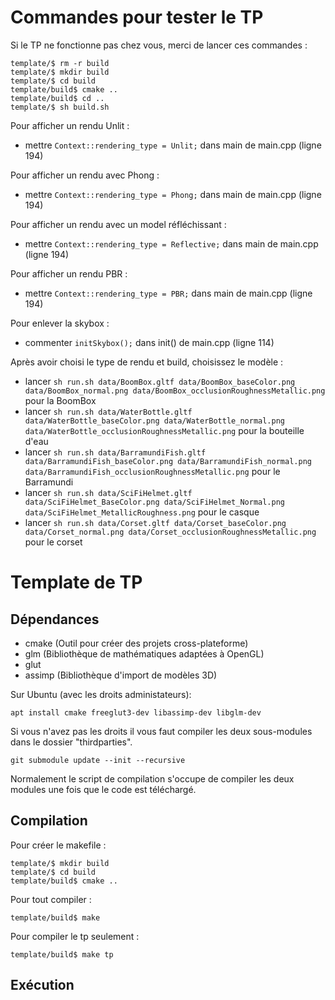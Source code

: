 # Commandes pour tester le TP

Si le TP ne fonctionne pas chez vous, merci de lancer ces commandes :

```
template/$ rm -r build
template/$ mkdir build
template/$ cd build
template/build$ cmake ..
template/build$ cd ..
template/$ sh build.sh
```

Pour afficher un rendu Unlit :

- mettre ```Context::rendering_type = Unlit;``` dans main de main.cpp (ligne 194)

Pour afficher un rendu avec Phong :

- mettre ```Context::rendering_type = Phong;``` dans main de main.cpp (ligne 194)

Pour afficher un rendu avec un model réfléchissant :

- mettre ```Context::rendering_type = Reflective;``` dans main de main.cpp (ligne 194)

Pour afficher un rendu PBR :

- mettre ```Context::rendering_type = PBR;``` dans main de main.cpp (ligne 194)

Pour enlever la skybox :

- commenter ```initSkybox();``` dans init() de main.cpp (ligne 114)

Après avoir choisi le type de rendu et build, choisissez le modèle :

- lancer ```sh run.sh data/BoomBox.gltf data/BoomBox_baseColor.png data/BoomBox_normal.png data/BoomBox_occlusionRoughnessMetallic.png``` pour la BoomBox
- lancer ```sh run.sh data/WaterBottle.gltf data/WaterBottle_baseColor.png data/WaterBottle_normal.png data/WaterBottle_occlusionRoughnessMetallic.png``` pour la bouteille d'eau
- lancer ```sh run.sh data/BarramundiFish.gltf data/BarramundiFish_baseColor.png data/BarramundiFish_normal.png data/BarramundiFish_occlusionRoughnessMetallic.png``` pour le Barramundi
- lancer ```sh run.sh data/SciFiHelmet.gltf data/SciFiHelmet_BaseColor.png data/SciFiHelmet_Normal.png data/SciFiHelmet_MetallicRoughness.png``` pour le casque
- lancer ```sh run.sh data/Corset.gltf data/Corset_baseColor.png data/Corset_normal.png data/Corset_occlusionRoughnessMetallic.png``` pour le corset


# Template de TP


## Dépendances

- cmake (Outil pour créer des projets cross-plateforme)
- glm (Bibliothèque de mathématiques adaptées à OpenGL)
- glut
- assimp (Bibliothèque d'import de modèles 3D)

Sur Ubuntu (avec les droits administateurs):
```
apt install cmake freeglut3-dev libassimp-dev libglm-dev
```

Si vous n'avez pas les droits il vous faut compiler les deux sous-modules dans le dossier "thirdparties".
```
git submodule update --init --recursive
```
Normalement le script de compilation s'occupe de compiler les deux modules une fois que le code est téléchargé.

## Compilation

Pour créer le makefile :
```
template/$ mkdir build
template/$ cd build
template/build$ cmake ..
```

Pour tout compiler :
```
template/build$ make
```

Pour compiler le tp seulement :
```
template/build$ make tp
```

## Exécution

```

```


